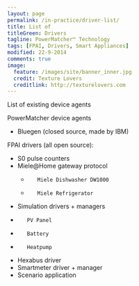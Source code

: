 ```yaml
---
layout: page
permalink: /in-practice/driver-list/
title: List of
titleGreen: Drivers
tagline: PowerMatcher™ Technology
tags: [FPAI, Drivers, Smart Appliances]
modified: 22-9-2014
comments: true
image:
  feature: /images/site/banner_inner.jpg
  credit: Texture Lovers
  creditlink: http://texturelovers.com
---
```


List of existing device agents

PowerMatcher device agents

* Bluegen (closed source, made by IBM)

FPAI drivers (all open source):

* S0 pulse counters 
* Miele@Home gateway protocol
	*        Miele Dishwasher DW1000
	*        Miele Refrigerator
* Simulation drivers + managers
 *        PV Panel
 *        Battery
 *        Heatpump
* Hexabus driver
*    Smartmeter driver + manager
* Scenario application
